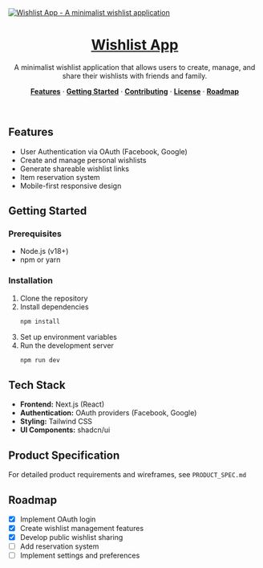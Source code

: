 <a href="https://demo-nextjs-with-supabase.vercel.app/">
  <img alt="Wishlist App - A minimalist wishlist application" src="https://demo-nextjs-with-supabase.vercel.app/opengraph-image.png">
  <h1 align="center">Wishlist App</h1>
</a>

<p align="center">
 A minimalist wishlist application that allows users to create, manage, and share their wishlists with friends and family.
</p>

<p align="center">
  <a href="#features"><strong>Features</strong></a> ·
  <a href="#getting-started"><strong>Getting Started</strong></a> ·
  <a href="#contributing"><strong>Contributing</strong></a> ·
  <a href="#license"><strong>License</strong></a> ·
  <a href="#roadmap"><strong>Roadmap</strong></a>
</p>
<br/>

## Features

- User Authentication via OAuth (Facebook, Google)
- Create and manage personal wishlists
- Generate shareable wishlist links
- Item reservation system
- Mobile-first responsive design

## Getting Started

### Prerequisites

- Node.js (v18+)
- npm or yarn

### Installation

1. Clone the repository
2. Install dependencies
   ```bash
   npm install
   ```
3. Set up environment variables
4. Run the development server
   ```bash
   npm run dev
   ```

## Tech Stack

- **Frontend:** Next.js (React)
- **Authentication:** OAuth providers (Facebook, Google)
- **Styling:** Tailwind CSS
- **UI Components:** shadcn/ui

## Product Specification

For detailed product requirements and wireframes, see `PRODUCT_SPEC.md`


## Roadmap

- [X] Implement OAuth login
- [X] Create wishlist management features
- [X] Develop public wishlist sharing
- [ ] Add reservation system
- [ ] Implement settings and preferences
